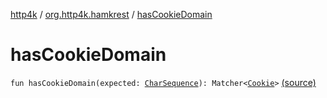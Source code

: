 [http4k](../index.md) / [org.http4k.hamkrest](index.md) / [hasCookieDomain](./has-cookie-domain.md)

# hasCookieDomain

`fun hasCookieDomain(expected: `[`CharSequence`](https://kotlinlang.org/api/latest/jvm/stdlib/kotlin/-char-sequence/index.html)`): Matcher<`[`Cookie`](../org.http4k.core.cookie/-cookie/index.md)`>` [(source)](https://github.com/http4k/http4k/blob/master/http4k-testing-hamkrest/src/main/kotlin/org/http4k/hamkrest/cookie.kt#L15)